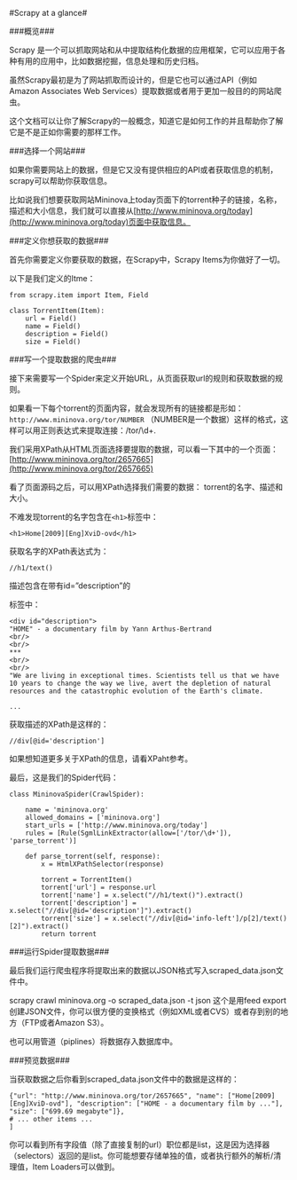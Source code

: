 #Scrapy at a glance#

###概览###

Scrapy 是一个可以抓取网站和从中提取结构化数据的应用框架，它可以应用于各种有用的应用中，比如数据挖掘，信息处理和历史归档。

虽然Scrapy最初是为了网站抓取而设计的，但是它也可以通过API（例如 Amazon Associates Web Services）提取数据或者用于更加一般目的的网站爬虫。

这个文档可以让你了解Scrapy的一般概念，知道它是如何工作的并且帮助你了解它是不是正如你需要的那样工作。

###选择一个网站###

如果你需要网站上的数据，但是它又没有提供相应的API或者获取信息的机制，scrapy可以帮助你获取信息。

比如说我们想要获取网站Mininova上today页面下的torrent种子的链接，名称，描述和大小信息，我们就可以直接从[http://www.mininova.org/today](http://www.mininova.org/today)页面中获取信息。

###定义你想获取的数据###

首先你需要定义你要获取的数据，在Scrapy中，Scrapy Items为你做好了一切。

以下是我们定义的Itme：

    from scrapy.item import Item, Field
 
    class TorrentItem(Item):
        url = Field()
        name = Field()
        description = Field()
        size = Field()
###写一个提取数据的爬虫###

接下来需要写一个Spider来定义开始URL，从页面获取url的规则和获取数据的规则。

如果看一下每个torrent的页面内容，就会发现所有的链接都是形如：`http://www.mininova.org/tor/NUMBER`
（NUMBER是一个数据）这样的格式，这样可以用正则表达式来提取连接：/tor/\d+.

我们采用XPath从HTML页面选择要提取的数据，可以看一下其中的一个页面：[http://www.mininova.org/tor/2657665](http://www.mininova.org/tor/2657665)

看了页面源码之后，可以用XPath选择我们需要的数据： torrent的名字、描述和大小。

不难发现torrent的名字包含在`<h1>`标签中：

    <h1>Home[2009][Eng]XviD-ovd</h1>
获取名字的XPath表达式为：

    //h1/text()
描述包含在带有id=”description”的<div>标签中：

    <div id="description">
    "HOME" - a documentary film by Yann Arthus-Bertrand
    <br/>
    <br/>
    ***
    <br/>
    <br/>
    "We are living in exceptional times. Scientists tell us that we have 10 years to change the way we live, avert the depletion of natural resources and the catastrophic evolution of the Earth's climate.
 
    ...
获取描述的XPath是这样的：

    //div[@id='description']
如果想知道更多关于XPath的信息，请看XPaht参考。

最后，这是我们的Spider代码：

    class MininovaSpider(CrawlSpider):
 
        name = 'mininova.org'
        allowed_domains = ['mininova.org']
        start_urls = ['http://www.mininova.org/today']
        rules = [Rule(SgmlLinkExtractor(allow=['/tor/\d+']), 'parse_torrent')]
 
        def parse_torrent(self, response):
            x = HtmlXPathSelector(response)
 
            torrent = TorrentItem()
            torrent['url'] = response.url
            torrent['name'] = x.select("//h1/text()").extract()
            torrent['description'] = x.select("//div[@id='description']").extract()
            torrent['size'] = x.select("//div[@id='info-left']/p[2]/text()[2]").extract()
            return torrent
###运行Spider提取数据###

最后我们运行爬虫程序将提取出来的数据以JSON格式写入scraped_data.json文件中。

scrapy crawl mininova.org -o scraped_data.json -t json
这个是用feed export创建JSON文件，你可以很方便的变换格式（例如XML或者CVS）或者存到别的地方（FTP或者Amazon S3）。

也可以用管道（piplines）将数据存入数据库中。

###预览数据###

当获取数据之后你看到scraped_data.json文件中的数据是这样的：

    {"url": "http://www.mininova.org/tor/2657665", "name": ["Home[2009][Eng]XviD-ovd"], "description": ["HOME - a documentary film by ..."], "size": ["699.69 megabyte"]},
    # ... other items ...
    ]
你可以看到所有字段值（除了直接复制的url）职位都是list，这是因为选择器（selectors）返回的是list。你可能想要存储单独的值，或者执行额外的解析/清理值，Item Loaders可以做到。
